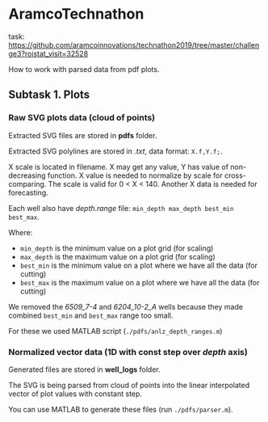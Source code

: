 # AramcoTechnathon

task:
https://github.com/aramcoinnovations/technathon2019/tree/master/challenge3?roistat_visit=32528

How to work with parsed data from pdf plots.

## Subtask 1. Plots

### Raw SVG plots data (cloud of points)
Extracted SVG files are stored in **pdfs** folder.

Extracted SVG polylines are stored in *.txt*, data format: `X.f,Y.f;`.

X scale is located in filename. X may get any value, Y has value of non-decreasing function. X value is needed to normalize by scale for cross-comparing. The scale is valid for 0 < X < 140. Another X data is needed for forecasting.

Each well also have *depth.range* file: `min_depth max_depth best_min best_max`.

Where:
* `min_depth` is the minimum value on a plot grid (for scaling)
* `max_depth` is the maximum value on a plot grid (for scaling)
* `best_min` is the minimum value on a plot where we have all the data (for cutting)
* `best_max` is the maximum value on a plot where we have all the data (for cutting)

We removed the *6509_7-4* and *6204_10-2_A* wells because they made combined `best_min` and `best_max` range too small.

For these we used MATLAB script (`./pdfs/anlz_depth_ranges.m`)

### Normalized vector data (1D with const step over *depth* axis)
Generated files are stored in **well_logs** folder.

The SVG is being parsed from cloud of points into the linear interpolated vector of plot values with constant step.

You can use MATLAB to generate these files (run `./pdfs/parser.m`).
